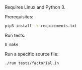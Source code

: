 Requires Linux and Python 3.

Prerequisites:
```sh
pip3 install -r requirements.txt
```

Run tests:
```sh
$ make
```

Run a specific source file:
```sh
./run tests/factorial.in
```
